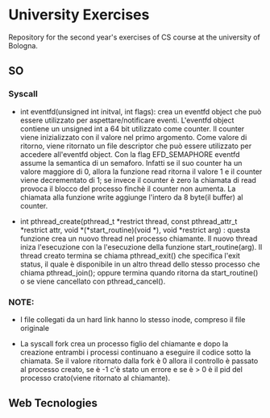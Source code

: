 # University Exercises
Repository for the second year's exercises of CS course at the university of Bologna.

## SO

### Syscall

* int eventfd(unsigned int initval, int flags): crea un eventfd object che può essere utilizzato per aspettare/notificare eventi. L'eventfd object contiene un unsigned int a 64 bit utilizzato come counter. Il counter viene inizializzato con il valore nel primo argomento. Come valore di ritorno, viene ritornato un file descriptor che può essere utilizzato per accedere all'eventfd object. Con la flag EFD_SEMAPHORE eventfd assume la semantica di un semaforo. Infatti se il suo counter ha un valore maggiore di 0, allora la funzione read ritorna il valore 1 e il counter viene decrementato di 1; se invece il counter è zero la chiamata di read provoca il blocco del processo finchè il counter non aumenta. La chiamata alla funzione write aggiunge l'intero da 8 byte(il buffer) al counter.

* int pthread_create(pthread_t *restrict thread,
                          const pthread_attr_t *restrict attr,
                          void *(*start_routine)(void *),
                          void *restrict arg) : questa funzione crea un nuovo thread nel processo chiamante. Il nuovo thread iniza l'esecuzione con la l'esecuzione della funzione start_routine(arg). Il thread creato termina se chiama pthread_exit() che specifica l'exit status, il quale è disponibile in un altro thread dello stesso processo che chiama pthread_join(); oppure termina quando ritorna da start_routine() o se viene cancellato con pthread_cancel().

### NOTE:

* I file collegati da un hard link hanno lo stesso inode, compreso il file originale 

* La syscall fork crea un processo figlio del chiamante e dopo la creazione entrambi i processi continuano a eseguire il codice sotto la chiamata.
  Se il valore ritornato dalla fork è 0 allora il controllo è passato al processo creato, se è -1 c'è stato un errore e se è > 0 è il pid del processo crato(viene ritornato al chiamante).


## Web Tecnologies